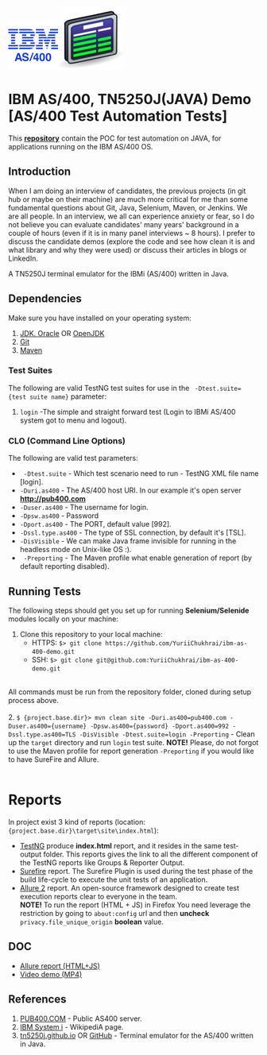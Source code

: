 ![IBMi-AS400-LOGO](./doc/ibi-as400-logo.png "IBM AS/400")  ![TN5250J](./doc/tn5250j.jpg "TN5250J")

# IBM AS/400, TN5250J(JAVA) Demo [AS/400 Test Automation Tests]

This **[repository](https://github.com/YuriiChukhrai/ibm-as-400-demo)** contain the POC for test automation on JAVA, for applications running on the IBM AS/400 OS.


## Introduction
When I am doing an interview of candidates, the previous projects (in git hub or maybe on their machine) are much more critical for me than some fundamental questions about Git, Java, Selenium, Maven, or Jenkins.
We are all people. In an interview, we all can experience anxiety or fear, so I do not believe you can evaluate candidates' many years' background in a couple of hours (even if it is in many panel interviews ~ 8 hours).
I prefer to discuss the candidate demos (explore the code and see how clean it is and what library and why they were used) or discuss their articles in blogs or LinkedIn.

A TN5250J terminal emulator for the IBMi (AS/400) written in Java.


## Dependencies
Make sure you have installed on your operating system:<br/>
1. [JDK. Oracle](http://www.java.com/) OR [OpenJDK](https://openjdk.java.net/)
2. [Git](https://git-scm.com/)
3. [Maven](https://maven.apache.org/)


### Test Suites
The following are valid TestNG test suites for use in the ` -Dtest.suite={test suite name}` parameter: 
1. ` login ` -The simple and straight forward test (Login to IBMi AS/400 system got to menu and logout).

### CLO (Command Line Options)
The following are valid test parameters:
* ` -Dtest.suite` - Which test scenario need to run - TestNG XML file name [login].<br/>
* ` -Duri.as400 ` - The AS/400 host URI. In our example it's open server **http://pub400.com**
* ` -Duser.as400 ` - The username for login.
* ` -Dpsw.as400 ` - Password
* ` -Dport.as400 ` - The PORT, default value [992].
* ` -Dssl.type.as400 ` - The type of SSL connection, by default it's [TSL].
* ` -DisVisible ` - We can make Java frame invisible for running in the headless mode on Unix-like OS :).
* ` -Preporting` - The Maven profile what enable generation of report (by default reporting disabled).


## Running Tests
The following steps should get you set up for running **Selenium/Selenide** modules locally on your machine:

1. Clone this repository to your local machine:<br/>
    * HTTPS: ` $> git clone https://github.com/YuriiChukhrai/ibm-as-400-demo.git `
    * SSH: ` $> git clone git@github.com:YuriiChukhrai/ibm-as-400-demo.git `<br/><br/>

All commands must be run from the repository folder, cloned during setup process above.<br/><br/>
2. ` $ {project.base.dir}> mvn clean site -Duri.as400=pub400.com -Duser.as400={username} -Dpsw.as400={password} -Dport.as400=992 -Dssl.type.as400=TLS -DisVisible -Dtest.suite=login -Preporting ` - Clean up the `target` directory and run ` login ` test suite.
    **NOTE!** Please, do not forgot to use the Maven profile for report generation ` -Preporting ` if you would like to have SureFire and Allure.<br/><br/>


# Reports
In project exist 3 kind of reports (location: ` {project.base.dir}\target\site\index.html `):
- [TestNG](http://testng.org/doc/documentation-main.html) produce **index.html** report, and it resides in the same test-output folder. This reports gives the link to all the different component of the TestNG reports like Groups & Reporter Output.<br/>
- [Surefire](http://maven.apache.org/surefire/maven-surefire-plugin/) report. The Surefire Plugin is used during the test phase of the build life-cycle to execute the unit tests of an application.<br/>
- [Allure 2](https://docs.qameta.io/allure/) report. An open-source framework designed to create test execution reports clear to everyone in the team.<br/>
  **NOTE!** To run the report (HTML + JS) in Firefox You need leverage the restriction by going to `about:config` url and then **uncheck** `privacy.file_unique_origin` **boolean** value.


## DOC
* [Allure report (HTML+JS)](./doc/ibmi-as-400-demo-allure-report.7z)
* [Video demo (MP4)](./doc/ibmi-main-menu-pub400.mov)


## References
1. [PUB400.COM](https://pub400.com/) - Public AS400 server.
2. [IBM System i](https://en.wikipedia.org/wiki/IBM_System_i) - WikipediA page.
3. [tn5250j.github.io](https://tn5250j.github.io/) OR [GitHub](https://github.com/tn5250j/tn5250j) -  Terminal emulator for the AS/400 written in Java.